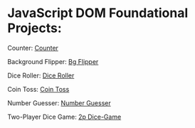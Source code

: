 # JavaScript DOM Foundational Projects:

Counter: [Counter](https://counter-six-psi.vercel.app/)

Background Flipper: [Bg Flipper](https://js-bg-flipper.vercel.app/)

Dice Roller: [Dice Roller](https://dice-roller-two-gamma.vercel.app/)

Coin Toss: [Coin Toss](https://coin-toss-xi.vercel.app/)

Number Guesser: [Number Guesser](https://js-dom-projects.vercel.app/)

Two-Player Dice Game: [2p Dice-Game](https://two-player-dice-game.vercel.app/)

